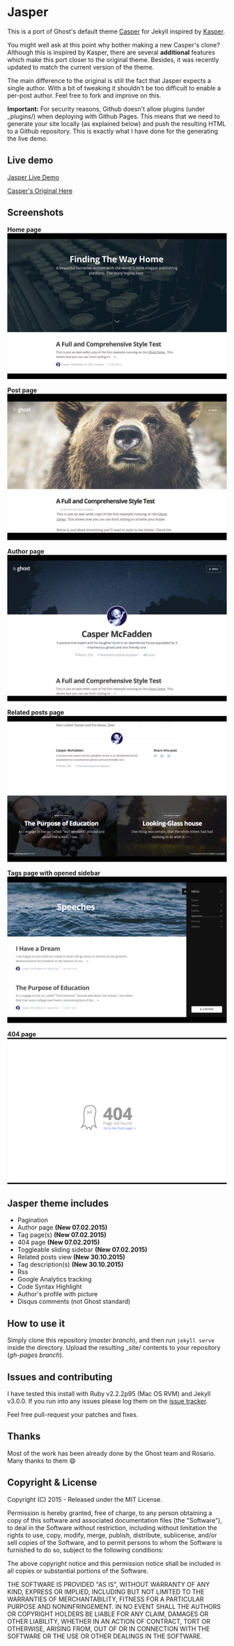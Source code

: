 # Jasper

This is a port of Ghost's default theme [Casper](https://github.com/tryghost/casper) for Jekyll inspired by [Kasper](https://github.com/rosario/kasper). 

You might well ask at this point why bother making a new Casper's clone? 
Although this is inspired by Kasper, there are several **additional** features which make this port closer 
to the original theme. Besides, it was recently updated to match the current version of the theme.

The main difference to the original is still the fact that Jasper expects a single author. With a 
bit of tweaking it shouldn't be too difficult to enable a per-post author. Feel free to fork and improve on this.

**Important:**  For security reasons, Github doesn't allow plugins (under _plugins/) when deploying with Github Pages. This means 
that we need to generate your site locally (as explained below) and push the resulting HTML to a Github repository. 
This is exactly what I have done for the generating the live demo.

## Live demo

[Jasper Live Demo](https://biomadeira.github.io/jasper)

[Casper's Original Here](https://demo.ghost.io)


## Screenshots

**Home page**
![home page](https://raw.githubusercontent.com/biomadeira/jasper/master/assets/images/jasper_screen1.png)

**Post page**
![post page](https://raw.githubusercontent.com/biomadeira/jasper/master/assets/images/jasper_screen2.png)

**Author page**
![author page](https://raw.githubusercontent.com/biomadeira/jasper/master/assets/images/jasper_screen3.png)

**Related posts page**
![tag page](https://raw.githubusercontent.com/biomadeira/jasper/master/assets/images/jasper_screen4.png)

**Tags page with opened sidebar**
![sidebar page](https://raw.githubusercontent.com/biomadeira/jasper/master/assets/images/jasper_screen5.png)

**404 page**
![related page](https://raw.githubusercontent.com/biomadeira/jasper/master/assets/images/jasper_screen6.png)

## Jasper theme includes

* Pagination
* Author page **(New 07.02.2015)**
* Tag page(s) **(New 07.02.2015)**
* 404 page **(New 07.02.2015)**
* Toggleable sliding sidebar **(New 07.02.2015)**
* Related posts view **(New 30.10.2015)**
* Tag description(s) **(New 30.10.2015)**
* Rss
* Google Analytics tracking
* Code Syntax Highlight
* Author's profile with picture
* Disqus comments (not Ghost standard)

## How to use it

Simply clone this repository (*master branch*), and then run `jekyll serve` inside the directory. Upload the resulting 
_site/ contents to your repository (*gh-pages branch*).

## Issues and contributing 

I have tested this install with Ruby v2.2.2p95 (Mac OS RVM) and Jekyll v3.0.0. If you run into any issues please log them on the [issue tracker](https://github.com/biomadeira/jasper/issues).

Feel free pull-request your patches and fixes.

## Thanks 

Most of the work has been already done by the Ghost team and Rosario. Many thanks to them :smile:


## Copyright & License

Copyright (C) 2015 - Released under the MIT License.

Permission is hereby granted, free of charge, to any person obtaining a copy of this software and associated documentation files (the "Software"), to deal in the Software without restriction, including without limitation the rights to use, copy, modify, merge, publish, distribute, sublicense, and/or sell copies of the Software, and to permit persons to whom the Software is furnished to do so, subject to the following conditions:

The above copyright notice and this permission notice shall be included in all copies or substantial portions of the Software.

THE SOFTWARE IS PROVIDED "AS IS", WITHOUT WARRANTY OF ANY KIND, EXPRESS OR IMPLIED, INCLUDING BUT NOT LIMITED TO THE WARRANTIES OF MERCHANTABILITY, FITNESS FOR A PARTICULAR PURPOSE AND
NONINFRINGEMENT. IN NO EVENT SHALL THE AUTHORS OR COPYRIGHT HOLDERS BE LIABLE FOR ANY CLAIM, DAMAGES OR OTHER LIABILITY, WHETHER IN AN ACTION OF CONTRACT, TORT OR OTHERWISE, ARISING FROM, OUT OF OR IN CONNECTION WITH THE SOFTWARE OR THE USE OR OTHER DEALINGS IN THE SOFTWARE.

